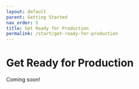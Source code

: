 ```yaml
---
layout: default
parent: Getting Started
nav_order: 5
title: Get Ready for Production
permalink: /start/get-ready-for-production
---
```


# Get Ready for Production

Coming soon!

